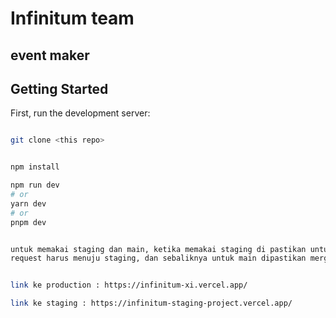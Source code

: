 # Infinitum team

## event maker

## Getting Started

First, run the development server:

```bash

git clone <this repo>

```

```bash

npm install

```


```bash
npm run dev
# or
yarn dev
# or
pnpm dev

```
```bash

untuk memakai staging dan main, ketika memakai staging di pastikan untuk merger 
request harus menuju staging, dan sebaliknya untuk main dipastikan merger ke main

```

```bash

link ke production : https://infinitum-xi.vercel.app/

link ke staging : https://infinitum-staging-project.vercel.app/

```